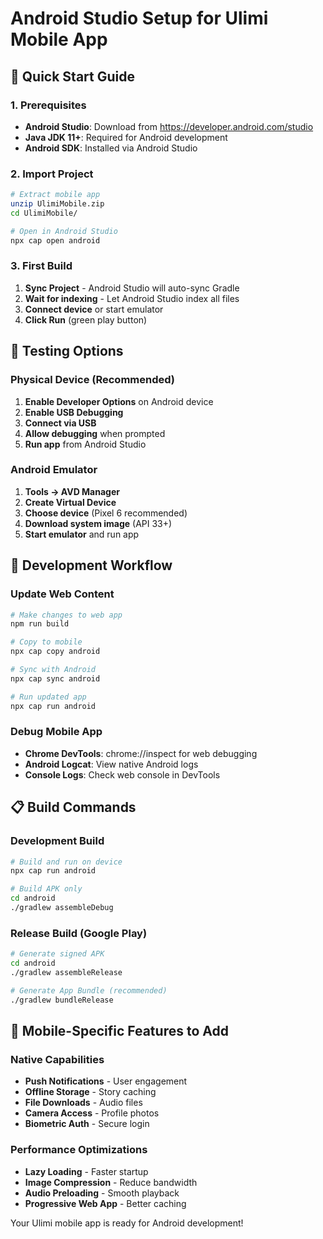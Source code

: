 # Android Studio Setup for Ulimi Mobile App

## 🚀 Quick Start Guide

### 1. Prerequisites
- **Android Studio**: Download from https://developer.android.com/studio
- **Java JDK 11+**: Required for Android development
- **Android SDK**: Installed via Android Studio

### 2. Import Project
```bash
# Extract mobile app
unzip UlimiMobile.zip
cd UlimiMobile/

# Open in Android Studio
npx cap open android
```

### 3. First Build
1. **Sync Project** - Android Studio will auto-sync Gradle
2. **Wait for indexing** - Let Android Studio index all files
3. **Connect device** or start emulator
4. **Click Run** (green play button)

## 📱 Testing Options

### Physical Device (Recommended)
1. **Enable Developer Options** on Android device
2. **Enable USB Debugging**
3. **Connect via USB**
4. **Allow debugging** when prompted
5. **Run app** from Android Studio

### Android Emulator
1. **Tools → AVD Manager**
2. **Create Virtual Device**
3. **Choose device** (Pixel 6 recommended)
4. **Download system image** (API 33+)
5. **Start emulator** and run app

## 🔧 Development Workflow

### Update Web Content
```bash
# Make changes to web app
npm run build

# Copy to mobile
npx cap copy android

# Sync with Android
npx cap sync android

# Run updated app
npx cap run android
```

### Debug Mobile App
- **Chrome DevTools**: chrome://inspect for web debugging
- **Android Logcat**: View native Android logs
- **Console Logs**: Check web console in DevTools

## 📋 Build Commands

### Development Build
```bash
# Build and run on device
npx cap run android

# Build APK only
cd android
./gradlew assembleDebug
```

### Release Build (Google Play)
```bash
# Generate signed APK
cd android
./gradlew assembleRelease

# Generate App Bundle (recommended)
./gradlew bundleRelease
```

## 🎯 Mobile-Specific Features to Add

### Native Capabilities
- **Push Notifications** - User engagement
- **Offline Storage** - Story caching
- **File Downloads** - Audio files
- **Camera Access** - Profile photos
- **Biometric Auth** - Secure login

### Performance Optimizations
- **Lazy Loading** - Faster startup
- **Image Compression** - Reduce bandwidth
- **Audio Preloading** - Smooth playback
- **Progressive Web App** - Better caching

Your Ulimi mobile app is ready for Android development!